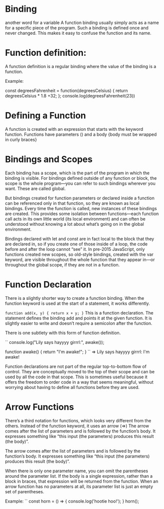  # Binding
another word for a variable
A function binding usually simply acts as a name for a specific piece of the program. Such a binding is defined once and never changed. This makes it easy to confuse the function and its name.

# Function definition: 
A function definition is a regular binding where the value of the binding is a function.

Example: 

const degreesFahrenheit = function(degreesCelsius) {
    return degreesCelsius * 1.8 +32;
};
console.log(degreesFahrenheit(23))

# Defining a Function
A function is created with an expression that starts with the keyword function.
Functions have parameters () and a body {body must be wrapped in curly braces}

# Bindings and Scopes

Each binding has a scope, which is the part of the program in which the binding is visible. For bindings defined outside of any function or block, the scope is the whole program—you can refer to such bindings wherever you want. These are called global.

But bindings created for function parameters or declared inside a function can be referenced only in that function, so they are known as local bindings. Every time the function is called, new instances of these bindings are created. This provides some isolation between functions—each function call acts in its own little world (its local environment) and can often be understood without knowing a lot about what’s going on in the global environment.

Bindings declared with let and const are in fact local to the block that they are declared in, so if you create one of those inside of a loop, the code before and after the loop cannot “see” it. In pre-2015 JavaScript, only functions created new scopes, so old-style bindings, created with the var keyword, are visible throughout the whole function that they appear in—or throughout the global scope, if they are not in a function.

# Function Declaration
There is a slightly shorter way to create a function binding. When the function keyword is used at the start of a statement, it works differently.

`` function add(x, y) {
    return x + y;
}
``
This is a function declaration. The statement defines the binding add and points it at the given function. It is slightly easier to write and doesn’t require a semicolon after the function.

There is one subtlety with this form of function definition.

``
console.log("Lily says hayyyy girrrl:", awake());

function awake() {
  return "I'm awake!";
}
``
=> Lily says hayyyy girrrl: I'm awake!

Function declarations are not part of the regular top-to-bottom flow of control. They are conceptually moved to the top of their scope and can be used by all the code in that scope. This is sometimes useful because it offers the freedom to order code in a way that seems meaningful, without worrying about having to define all functions before they are used.

# Arrow Functions

There’s a third notation for functions, which looks very different from the others. Instead of the function keyword, it uses an arrow (=>) 
The arrow comes after the list of parameters and is followed by the function’s body. It expresses something like “this input (the parameters) produces this result (the body)”.

The arrow comes after the list of parameters and is followed by the function’s body. It expresses something like “this input (the parameters) produces this result (the body)”.

When there is only one parameter name, you can omit the parentheses around the parameter list. If the body is a single expression, rather than a block in braces, that expression will be returned from the function.
When an arrow function has no parameters at all, its parameter list is just an empty set of parentheses.


Example:
``
const horn = () => { console.log('hootie hoo!'); }
horn();
